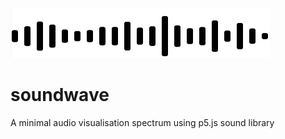 ![Screenshot](soundwave.png)

# soundwave
A minimal audio visualisation spectrum using p5.js sound library
